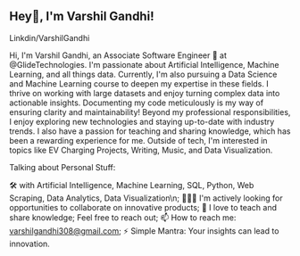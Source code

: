 ## Hey👋, I'm Varshil Gandhi!
Linkdin/VarshilGandhi

Hi, I'm Varshil Gandhi, an Associate Software Engineer 🚀 at @GlideTechnologies. I'm passionate about Artificial Intelligence, Machine Learning, and all things data. Currently, I'm also pursuing a Data Science and Machine Learning course to deepen my expertise in these fields. I thrive on working with large datasets and enjoy turning complex data into actionable insights. Documenting my code meticulously is my way of ensuring clarity and maintainability!
Beyond my professional responsibilities, I enjoy exploring new technologies and staying up-to-date with industry trends. I also have a passion for teaching and sharing knowledge, which has been a rewarding experience for me. Outside of tech, I'm interested in topics like EV Charging Projects, Writing, Music, and Data Visualization.

Talking about Personal Stuff:

🛠 with Artificial Intelligence, Machine Learning, SQL, Python, Web Scraping, Data Analytics, Data Visualization\n;
👨🏻‍💻 I'm actively looking for opportunities to collaborate on innovative products;
💬 I love to teach and share knowledge; Feel free to reach out;
📫 How to reach me: varshilgandhi308@gmail.com;
⚡️ Simple Mantra: Your insights can lead to innovation.




<!--
**varshilgandhi/VarshilGandhi** is a ✨ _special_ ✨ repository because its `README.md` (this file) appears on your GitHub profile.

Here are some ideas to get you started:

- 🔭 I’m currently working on ...
- 🌱 I’m currently learning ...
- 👯 I’m looking to collaborate on ...
- 🤔 I’m looking for help with ...
- 💬 Ask me about ...
- 📫 How to reach me: ...
- 😄 Pronouns: ...
- ⚡ Fun fact: ...
-->
